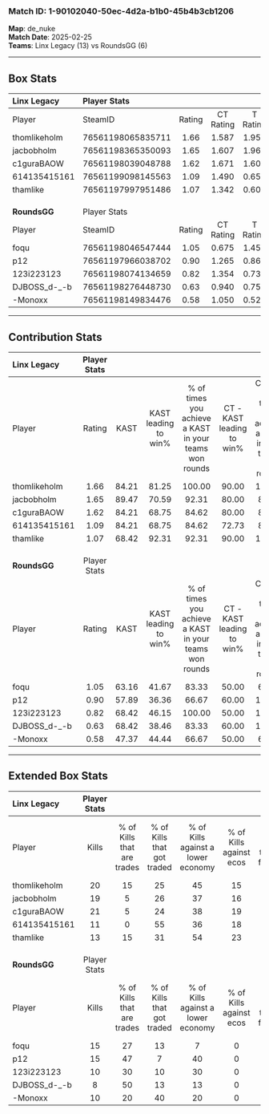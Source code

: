 ### Match ID: 1-90102040-50ec-4d2a-b1b0-45b4b3cb1206  
**Map**: de_nuke  
**Match Date**: 2025-02-25  
**Teams**: Linx Legacy (13) vs RoundsGG (6)  

---  

## Box Stats  

| **Linx Legacy** | Player Stats      |        |           |          |       |       |       |         |        |      |     |
| :- | :- | :-: | :-: | :-: | :-: | :-: | :-: | :-: | :-: | :-: | :-: |
| Player          | SteamID           | Rating | CT Rating | T Rating | KAST  |  ADR  | Kills | Assists | Deaths | K/D  | HS% |
| thomlikeholm    | 76561198065835711 |  1.66  |   1.587   |  1.950   | 84.21 | 114.9 |  20   |    9    |   12   | 1.67 | 35  |
| jacbobholm      | 76561198365350093 |  1.65  |   1.607   |  1.969   | 89.47 | 116.5 |  19   |    6    |   12   | 1.58 | 42  |
| c1guraBAOW      | 76561198039048788 |  1.62  |   1.671   |  1.609   | 84.21 | 103.5 |  21   |    4    |   13   | 1.62 | 52  |
| 614135415161    | 76561199098145563 |  1.09  |   1.490   |  0.650   | 84.21 | 63.9  |  11   |    4    |   11   | 1.00 | 54  |
| thamlike        | 76561197997951486 |  1.07  |   1.342   |  0.602   | 68.42 | 56.5  |  13   |    3    |   10   | 1.30 | 61  |
|                 |                   |        |           |          |       |       |       |         |        |      |     |
|                 |                   |        |           |          |       |       |       |         |        |      |     |
|                 |                   |        |           |          |       |       |       |         |        |      |     |
| **RoundsGG**    | Player Stats      |        |           |          |       |       |       |         |        |      |     |
| Player          | SteamID           | Rating | CT Rating | T Rating | KAST  |  ADR  | Kills | Assists | Deaths | K/D  | HS% |
| foqu            | 76561198046547444 |  1.05  |   0.675   |  1.453   | 63.16 | 88.3  |  15   |    3    |   16   | 0.94 | 73  |
| p12             | 76561197966038702 |  0.90  |   1.265   |  0.865   | 57.89 | 64.3  |  15   |    1    |   17   | 0.88 | 53  |
| 123i223123      | 76561198074134659 |  0.82  |   1.354   |  0.737   | 68.42 | 68.0  |  10   |    7    |   16   | 0.63 | 50  |
| DJBOSS_d-_-b    | 76561198276448730 |  0.63  |   0.940   |  0.757   | 68.42 | 45.8  |   8   |    1    |   16   | 0.50 | 50  |
| -Monoxx         | 76561198149834476 |  0.58  |   1.050   |  0.528   | 47.37 | 71.7  |  10   |    4    |   19   | 0.53 | 100 |
---  

## Contribution Stats  

| **Linx Legacy** | Player Stats |       |                      |                                                        |                           |                                                             |                          |                                                            |
| :- | :-: | :-: | :-: | :-: | :-: | :-: | :-: | :-: |
| Player          |    Rating    | KAST  | KAST leading to win% | % of times you achieve a KAST in your teams won rounds | CT - KAST leading to win% | CT - % of times you achieve a KAST in your teams won rounds | T - KAST leading to win% | T - % of times you achieve a KAST in your teams won rounds |
| thomlikeholm    |     1.66     | 84.21 |        81.25         |                         100.00                         |           90.00           |                           100.00                            |          66.67           |                           100.00                           |
| jacbobholm      |     1.65     | 89.47 |        70.59         |                         92.31                          |           80.00           |                            88.89                            |          57.14           |                           100.00                           |
| c1guraBAOW      |     1.62     | 84.21 |        68.75         |                         84.62                          |           80.00           |                            88.89                            |          50.00           |                           75.00                            |
| 614135415161    |     1.09     | 84.21 |        68.75         |                         84.62                          |           72.73           |                            88.89                            |          60.00           |                           75.00                            |
| thamlike        |     1.07     | 68.42 |        92.31         |                         92.31                          |           90.00           |                           100.00                            |          100.00          |                           75.00                            |
|                 |              |       |                      |                                                        |                           |                                                             |                          |                                                            |
|                 |              |       |                      |                                                        |                           |                                                             |                          |                                                            |
|                 |              |       |                      |                                                        |                           |                                                             |                          |                                                            |
| **RoundsGG**    | Player Stats |       |                      |                                                        |                           |                                                             |                          |                                                            |
| Player          |    Rating    | KAST  | KAST leading to win% | % of times you achieve a KAST in your teams won rounds | CT - KAST leading to win% | CT - % of times you achieve a KAST in your teams won rounds | T - KAST leading to win% | T - % of times you achieve a KAST in your teams won rounds |
| foqu            |     1.05     | 63.16 |        41.67         |                         83.33                          |           50.00           |                            66.67                            |          37.50           |                           100.00                           |
| p12             |     0.90     | 57.89 |        36.36         |                         66.67                          |           60.00           |                           100.00                            |          16.67           |                           33.33                            |
| 123i223123      |     0.82     | 68.42 |        46.15         |                         100.00                         |           50.00           |                           100.00                            |          42.86           |                           100.00                           |
| DJBOSS_d-_-b    |     0.63     | 68.42 |        38.46         |                         83.33                          |           60.00           |                           100.00                            |          25.00           |                           66.67                            |
| -Monoxx         |     0.58     | 47.37 |        44.44         |                         66.67                          |           50.00           |                            66.67                            |          40.00           |                           66.67                            |
---  

## Extended Box Stats  

| **Linx Legacy** | Player Stats |                            |                            |                                    |                         |                              |                                 |        |                             |                                     |                          |                               |                            |
| :- | :-: | :-: | :-: | :-: | :-: | :-: | :-: | :-: | :-: | :-: | :-: | :-: | :-: |
| Player          |    Kills     | % of Kills that are trades | % of Kills that got traded | % of Kills against a lower economy | % of Kills against ecos | % of Kills that are flawless | % of Kills that are close duels | Deaths | % of Deaths that get traded | % of Deaths against a lower economy | % of Deaths against ecos | % of Deaths that are flawless | % of Deaths that are close |
| thomlikeholm    |      20      |             15             |             25             |                 45                 |           15            |              65              |                0                |   12   |             17              |                 33                  |            17            |              67               |             17             |
| jacbobholm      |      19      |             5              |             26             |                 37                 |           16            |              58              |               16                |   12   |             25              |                 25                  |            17            |              58               |             8              |
| c1guraBAOW      |      21      |             5              |             24             |                 38                 |           19            |              67              |                0                |   13   |              8              |                 15                  |            8             |              85               |             0              |
| 614135415161    |      11      |             0              |             55             |                 36                 |           18            |              91              |                0                |   11   |             27              |                  9                  |            0             |              64               |             0              |
| thamlike        |      13      |             15             |             31             |                 54                 |           23            |              77              |                0                |   10   |              0              |                 10                  |            0             |              70               |             0              |
|                 |              |                            |                            |                                    |                         |                              |                                 |        |                             |                                     |                          |                               |                            |
|                 |              |                            |                            |                                    |                         |                              |                                 |        |                             |                                     |                          |                               |                            |
|                 |              |                            |                            |                                    |                         |                              |                                 |        |                             |                                     |                          |                               |                            |
| **RoundsGG**    | Player Stats |                            |                            |                                    |                         |                              |                                 |        |                             |                                     |                          |                               |                            |
| Player          |    Kills     | % of Kills that are trades | % of Kills that got traded | % of Kills against a lower economy | % of Kills against ecos | % of Kills that are flawless | % of Kills that are close duels | Deaths | % of Deaths that get traded | % of Deaths against a lower economy | % of Deaths against ecos | % of Deaths that are flawless | % of Deaths that are close |
| foqu            |      15      |             27             |             13             |                 7                  |            0            |              53              |                0                |   16   |             25              |                 13                  |            0             |              69               |             6              |
| p12             |      15      |             47             |             7              |                 40                 |            0            |              87              |                7                |   17   |             24              |                 18                  |            0             |              71               |             6              |
| 123i223123      |      10      |             30             |             10             |                 30                 |            0            |              60              |                0                |   16   |             31              |                  6                  |            0             |              69               |             0              |
| DJBOSS_d-_-b    |      8       |             50             |             13             |                 13                 |            0            |              88              |               13                |   16   |             44              |                 13                  |            0             |              81               |             0              |
| -Monoxx         |      10      |             20             |             40             |                 20                 |            0            |              60              |               10                |   19   |             26              |                 16                  |            0             |              58               |             5              |

